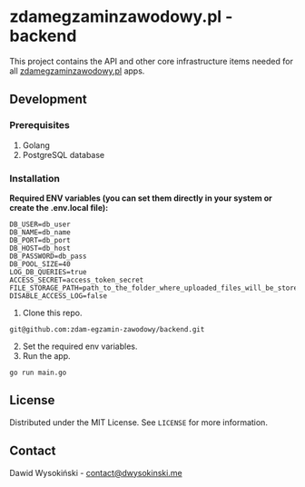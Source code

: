 # zdamegzaminzawodowy.pl - backend

This project contains the API and other core infrastructure items needed for all [zdamegzaminzawodowy.pl](https://zdamegzaminzawodowy.pl) apps.

## Development

### Prerequisites
1. Golang
2. PostgreSQL database

### Installation
**Required ENV variables (you can set them directly in your system or create the .env.local file):**
```
DB_USER=db_user
DB_NAME=db_name
DB_PORT=db_port
DB_HOST=db_host
DB_PASSWORD=db_pass
DB_POOL_SIZE=40
LOG_DB_QUERIES=true
ACCESS_SECRET=access_token_secret
FILE_STORAGE_PATH=path_to_the_folder_where_uploaded_files_will_be_stored
DISABLE_ACCESS_LOG=false
```

1. Clone this repo.
```
git@github.com:zdam-egzamin-zawodowy/backend.git
```
2. Set the required env variables.
3. Run the app.
```
go run main.go
```

## License
Distributed under the MIT License. See ``LICENSE`` for more information.

## Contact
Dawid Wysokiński - [contact@dwysokinski.me](mailto:contact@dwysokinski.me)
